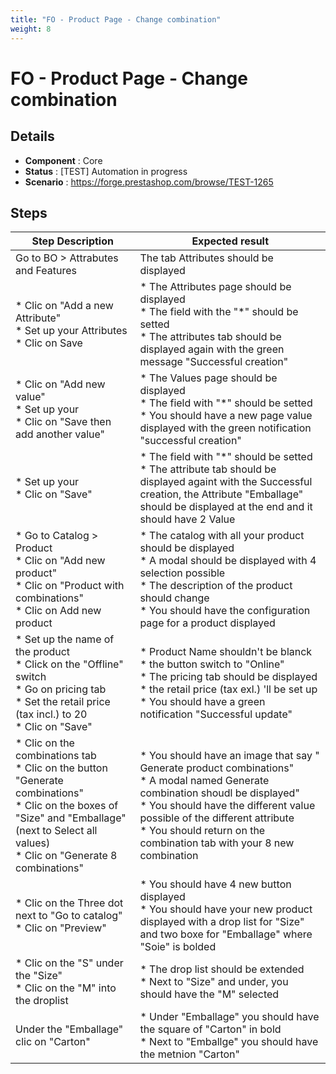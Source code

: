 ```yaml
---
title: "FO - Product Page - Change combination"
weight: 8
---
```


# FO - Product Page - Change combination
## Details
* **Component** : Core
* **Status** : [TEST] Automation in progress
* **Scenario** : https://forge.prestashop.com/browse/TEST-1265

## Steps
| Step Description | Expected result |
| ----- | ----- |
| Go to BO > Attrabutes and Features | The tab Attributes should be displayed |
| * Clic on "Add a new Attribute"<br> * Set up your Attributes <br> * Clic on Save | * The Attributes page should be displayed<br> * The field with the "*" should be setted<br> * The attributes tab should be displayed again with the green message "Successful creation" |
| * Clic on "Add new value" <br> * Set up your <br> * Clic on "Save then add another value" | * The Values page should be displayed<br> * The field with "*" should be setted <br> * You should have a new page value displayed with the green notification "successful creation" |
| * Set up your <br> * Clic on "Save" | * The field with "*" should be setted <br> * The attribute tab should be displayed againt with the Successful creation, the Attribute "Emballage" should be displayed at the end and it should have 2 Value |
| * Go to Catalog > Product <br> * Clic on "Add new product" <br> * Clic on "Product with combinations" <br> * Clic on Add new product | * The catalog with all your product should be displayed<br> * A modal should be displayed with 4 selection possible <br> * The description of the product should change<br> * You should have the configuration page for a product displayed |
| * Set up the name of the product <br> * Click on the "Offline" switch <br> * Go on pricing tab<br> * Set the retail price (tax incl.) to 20 <br> * Clic on "Save" | * Product Name shouldn't be blanck <br> * the button switch to "Online"<br> * The pricing tab should be displayed <br> * the retail price (tax exl.) 'll be set up <br> * You should have a green notification "Successful update" |
| * Clic on the combinations tab<br> * Clic on the button "Generate combinations"<br> * Clic on the boxes of "Size" and "Emballage"  (next to Select all values) <br> * Clic on "Generate 8 combinations" | * You should have an image that say " Generate product combinations" <br> * A modal named Generate combination shoudl be displayed" <br> * You should have the different value possible of the different attribute <br> * You should return on the combination tab with your 8 new combination |
| * Clic on the Three dot next to "Go to catalog" <br> * Clic on "Preview" | * You should have 4 new button displayed <br> * You should have your new product displayed with a drop list for "Size" and two boxe for "Emballage" where "Soie" is bolded |
| * Clic on the "S" under the "Size" <br> * Clic on the "M" into the droplist | * The drop list should be extended<br> * Next to "Size" and under, you should have the "M" selected |
| Under the "Emballage" clic on "Carton" | * Under "Emballage" you should have the square of "Carton" in bold <br> * Next to "Emballge" you should have the metnion "Carton" |
